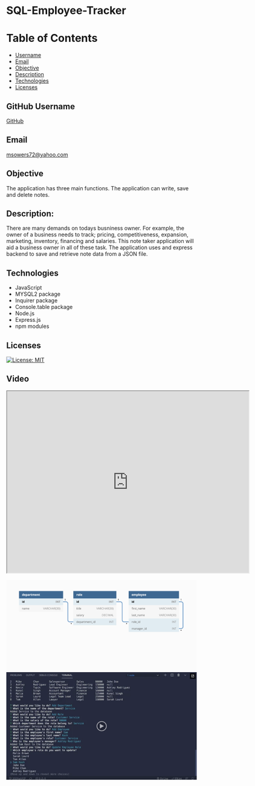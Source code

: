 # SQL-Employee-Tracker

# Table of Contents
- [Username](#username)
- [Email](#email)
- [Objective](#objective)
- [Description](#description)
- [Technologies](#technologies)
- [Licenses](#licenses)


## GitHub Username
[GitHub](https://github.com/msowers72/SQL-Employee-Tracker)

## Email
<msowers72@yahoo.com>

## Objective
The application has three main functions. The application can write, save and delete notes.

## Description:
There are many demands on todays busniness owner. For example, the owner of a business needs to track; pricing,
competitiveness, expansion, marketing, inventory, financing and salaries. This note taker application will aid 
a business owner in all of these task. The application uses and express backend to save and retrieve note data from a
JSON file.
 
## Technologies
* JavaScript
* MYSQL2 package
* Inquirer package
* Console.table package
* Node.js
* Express.js
* npm modules

## Licenses 
[![License: MIT](https://img.shields.io/badge/License-MIT-yellow.svg)](https://opensource.org/licenses/MIT)


## Video
<iframe src="https://drive.google.com/file/d/118vAwl5QHs55dZqSwfbOngAz7D9HiZS7/view?usp=sharing" width="640" height="480"></iframe>
  
 ![images](./assets/12-sql-homework-demo-01.png)
 ![images](./assets/12-sql-homework-video-thumbnail.png)